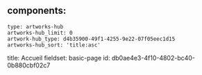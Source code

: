 components:
  -
    type: artworks-hub
    artworks-hub_limit: 0
    artwork-hub_type: d4b35900-49f1-4255-9e22-07f05eec1d15
    artworks-hub_sort: 'title:asc'
title: Accueil
fieldset: basic-page
id: db0ae4e3-4f10-4802-bc40-0b880cbf02c7
